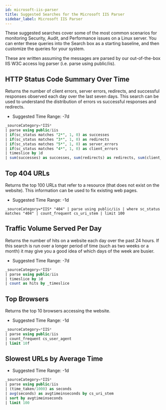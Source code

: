 ```yaml
---
id: microsoft-iis-parser
title: Suggested Searches for the Microsoft IIS Parser
sidebar_label: Microsoft IIS Parser
---
```


These suggested searches cover some of the most common scenarios for monitoring Security, Audit, and Performance issues on a Linux server. You can enter these queries into the Search box as a starting baseline, and then customize the queries for your system.

These are written assuming the messages are parsed by our out-of-the-box IIS W3C access log parser (i.e. parse using public/iis).

## HTTP Status Code Summary Over Time

Returns the number of client errors, server errors, redirects, and successful responses observed each day over the last seven days. This search can be used to understand the distribution of errors vs successful responses and redirects.

* Suggested Time Range: -7d

```sql
_sourceCategory=*IIS*
| parse using public/iis
| if(sc_status matches "2*", 1, 0) as successes
| if(sc_status matches "3*", 1, 0) as redirects
| if(sc_status matches "5*", 1, 0) as server_errors
| if(sc_status matches "4*", 1, 0) as client_errors
| timeslice by 1d
| sum(successes) as successes, sum(redirects) as redirects, sum(client_errors) as client_errors, sum(server_errors) as server_errors by _timeslice
```

## Top 404 URLs

Returns the top 100 URLs that refer to a resource (that does not exist on the website). This information can be used to fix existing web pages.

* Suggested Time Range: -1d

`_sourceCategory=*IIS* "404" | parse using public/iis | where sc_status matches "404" | count_frequent cs_uri_stem | limit 100`

## Traffic Volume Served Per Day

Returns the number of hits on a website each day over the past 24 hours. If this search is run over a longer period of time (such as two weeks or a month) it may give you a good idea of which days of the week are busier.

* Suggested Time Range: -7d

```sql
_sourceCategory=*IIS*
| parse using public/iis
| timeslice by 1d
| count as hits by _timeslice
```

## Top Browsers

Returns the top 10 browsers accessing the website.

* Suggested Time Range: -1d

```sql
_sourceCategory=*IIS*
| parse using public/iis
| count_frequent cs_user_agent
| limit 10f
```

## Slowest URLs by Average Time

* Suggested Time Range: -1d

```sql
_sourceCategory=*IIS*
| parse using public/iis
| (time_taken/1000) as seconds
| avg(seconds) as avgtimeinseconds by cs_uri_stem
| sort by avgtimeinseconds
| limit 100
```
